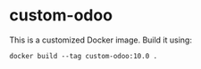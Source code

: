 # custom-odoo

This is a customized Docker image. Build it using:

    docker build --tag custom-odoo:10.0 .
